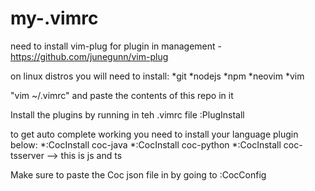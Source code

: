 # my-.vimrc


need to install vim-plug for plugin in management - https://github.com/junegunn/vim-plug

on linux distros you will need to install:
  *git
  *nodejs
  *npm
  *neovim
  *vim

"vim ~/.vimrc" and paste the contents of this repo in it

Install the plugins by running in teh .vimrc file :PlugInstall


to get auto complete working you need to install your language plugin below:
  *:CocInstall coc-java
  *:CocInstall coc-python
  *:CocInstall coc-tsserver --> this is js and ts
  
Make sure to paste the Coc json file in by going to :CocConfig  
  
